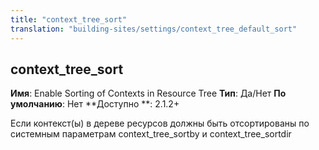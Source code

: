 ```yaml
---
title: "context_tree_sort"
translation: "building-sites/settings/context_tree_default_sort"
---
```


## context\_tree\_sort

**Имя**: Enable Sorting of Contexts in Resource Tree
**Тип**: Да/Нет
**По умолчанию**: Нет
**Доступно **: 2.1.2+

Если контекст(ы) в дереве ресурсов должны быть отсортированы по системным параметрам context\_tree\_sortby и context\_tree\_sortdir
